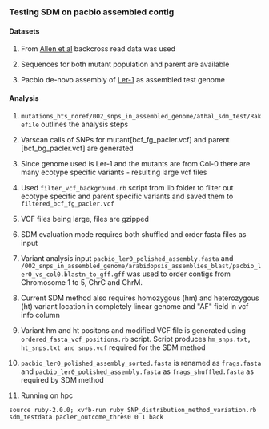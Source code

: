 ### Testing SDM on pacbio assembled contig

#### Datasets

1.  From [Allen et al](http://journal.frontiersin.org/article/10.3389/fpls.2013.00362/full) backcross read data was used

2. Sequences for both mutant population and parent are available

3. Pacbio de-novo assembly of [Ler-1](http://datasets.pacb.com.s3.amazonaws.com/2014/Arabidopsis/reads/list.html) as assembled test genome

#### Analysis

1. `mutations_hts_noref/002_snps_in_assembled_genome/athal_sdm_test/Rakefile` outlines the analysis steps

2. Varscan calls of SNPs for mutant[bcf_fg_pacler.vcf] and parent [bcf_bg_pacler.vcf] are generated

3. Since genome used is Ler-1 and the mutants are from Col-0 there are many ecotype specific variants - resulting large vcf files

4. Used `filter_vcf_background.rb` script from lib folder to filter out ecotype specific and parent specific variants and saved them to `filtered_bcf_fg_pacler.vcf`

5. VCF files being large, files are gzipped

6. SDM evaluation mode requires both shuffled and order fasta files as input

7. Variant analysis input `pacbio_ler0_polished_assembly.fasta` and `/002_snps_in_assembled_genome/arabidopsis_assemblies_blast/pacbio_ler0_vs_col0.blastn_to_gff.gff` was used to order contigs from Chromosome 1 to 5, ChrC and ChrM.

8. Current SDM method also requires homozygous (hm) and heterozygous (ht) variant location in completely linear genome and "AF" field in vcf info column

9. Variant hm and ht positons and modified VCF file is generated using `ordered_fasta_vcf_positions.rb` script. Script produces `hm_snps.txt, ht_snps.txt and snps.vcf` required for the SDM method

10. `pacbio_ler0_polished_assembly_sorted.fasta` is renamed as `frags.fasta` and `pacbio_ler0_polished_assembly.fasta` as `frags_shuffled.fasta` as required by SDM method

11. Running on hpc

`source ruby-2.0.0; xvfb-run ruby SNP_distribution_method_variation.rb sdm_testdata pacler_outcome_thres0 0 1 back`
